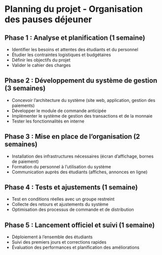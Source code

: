 # Planning du projet - Organisation des pauses déjeuner

## Phase 1 : Analyse et planification (1 semaine)

- Identifier les besoins et attentes des étudiants et du personnel
- Étudier les contraintes logistiques et budgétaires
- Définir les objectifs du projet
- Valider le cahier des charges

## Phase 2 : Développement du système de gestion (3 semaines)

- Concevoir l’architecture du système (site web, application, gestion des paiements)
- Développer le module de commande anticipée
- Implémenter le système de gestion des transactions et de la monnaie
- Tester les fonctionnalités en interne

## Phase 3 : Mise en place de l’organisation (2 semaines)

- Installation des infrastructures nécessaires (écran d’affichage, bornes de paiement)
- Formation du personnel à l’utilisation du système
- Communication auprès des étudiants (affiches, annonces en ligne)

## Phase 4 : Tests et ajustements (1 semaine)

- Test en conditions réelles avec un groupe restreint
- Collecte des retours et ajustements du système
- Optimisation des processus de commande et de distribution

## Phase 5 : Lancement officiel et suivi (1 semaine)

- Déploiement à l’ensemble des étudiants
- Suivi des premiers jours et corrections rapides
- Évaluation des performances et planification des améliorations
